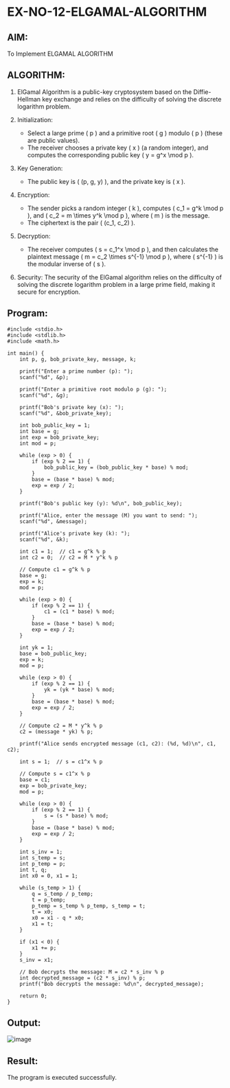 # EX-NO-12-ELGAMAL-ALGORITHM

## AIM:
To Implement ELGAMAL ALGORITHM

## ALGORITHM:

1. ElGamal Algorithm is a public-key cryptosystem based on the Diffie-Hellman key exchange and relies on the difficulty of solving the discrete logarithm problem.

2. Initialization:
   - Select a large prime \( p \) and a primitive root \( g \) modulo \( p \) (these are public values).
   - The receiver chooses a private key \( x \) (a random integer), and computes the corresponding public key \( y = g^x \mod p \).

3. Key Generation:
   - The public key is \( (p, g, y) \), and the private key is \( x \).

4. Encryption:
   - The sender picks a random integer \( k \), computes \( c_1 = g^k \mod p \), and \( c_2 = m \times y^k \mod p \), where \( m \) is the message.
   - The ciphertext is the pair \( (c_1, c_2) \).

5. Decryption:
   - The receiver computes \( s = c_1^x \mod p \), and then calculates the plaintext message \( m = c_2 \times s^{-1} \mod p \), where \( s^{-1} \) is the modular inverse of \( s \).

6. Security: The security of the ElGamal algorithm relies on the difficulty of solving the discrete logarithm problem in a large prime field, making it secure for encryption.

## Program:

```
#include <stdio.h>
#include <stdlib.h>
#include <math.h>

int main() {
    int p, g, bob_private_key, message, k;

    printf("Enter a prime number (p): ");
    scanf("%d", &p);
    
    printf("Enter a primitive root modulo p (g): ");
    scanf("%d", &g);

    printf("Bob's private key (x): ");
    scanf("%d", &bob_private_key);

    int bob_public_key = 1;
    int base = g;
    int exp = bob_private_key;
    int mod = p;
    
    while (exp > 0) {
        if (exp % 2 == 1) {
            bob_public_key = (bob_public_key * base) % mod;
        }
        base = (base * base) % mod;
        exp = exp / 2;
    }
    
    printf("Bob's public key (y): %d\n", bob_public_key);

    printf("Alice, enter the message (M) you want to send: ");
    scanf("%d", &message);

    printf("Alice's private key (k): ");
    scanf("%d", &k);

    int c1 = 1;  // c1 = g^k % p
    int c2 = 0;  // c2 = M * y^k % p

    // Compute c1 = g^k % p
    base = g;
    exp = k;
    mod = p;
    
    while (exp > 0) {
        if (exp % 2 == 1) {
            c1 = (c1 * base) % mod;
        }
        base = (base * base) % mod;
        exp = exp / 2;
    }

    int yk = 1;
    base = bob_public_key;
    exp = k;
    mod = p;
    
    while (exp > 0) {
        if (exp % 2 == 1) {
            yk = (yk * base) % mod;
        }
        base = (base * base) % mod;
        exp = exp / 2;
    }

    // Compute c2 = M * y^k % p
    c2 = (message * yk) % p;
    
    printf("Alice sends encrypted message (c1, c2): (%d, %d)\n", c1, c2);

    int s = 1;  // s = c1^x % p

    // Compute s = c1^x % p
    base = c1;
    exp = bob_private_key;
    mod = p;
    
    while (exp > 0) {
        if (exp % 2 == 1) {
            s = (s * base) % mod;
        }
        base = (base * base) % mod;
        exp = exp / 2;
    }

    int s_inv = 1;
    int s_temp = s;
    int p_temp = p;
    int t, q;
    int x0 = 0, x1 = 1;

    while (s_temp > 1) {
        q = s_temp / p_temp;
        t = p_temp;
        p_temp = s_temp % p_temp, s_temp = t;
        t = x0;
        x0 = x1 - q * x0;
        x1 = t;
    }

    if (x1 < 0) {
        x1 += p;
    }
    s_inv = x1;

    // Bob decrypts the message: M = c2 * s_inv % p
    int decrypted_message = (c2 * s_inv) % p;
    printf("Bob decrypts the message: %d\n", decrypted_message);
    
    return 0;
}

```

## Output:

![image](https://github.com/user-attachments/assets/c6bc0af7-b37a-4cc0-8efa-8d031d37a9a4)


## Result:
The program is executed successfully.
